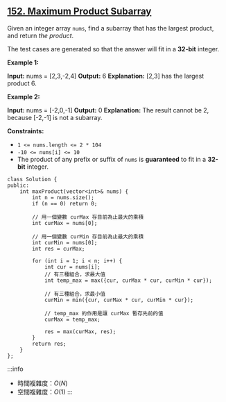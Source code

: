 ## [152\. Maximum Product Subarray](https://leetcode.com/problems/maximum-product-subarray/)

Given an integer array `nums`, find a subarray that has the largest product, and return _the product_.

The test cases are generated so that the answer will fit in a **32-bit** integer.

**Example 1:**

**Input:** nums = \[2,3,-2,4\]
**Output:** 6
**Explanation:** \[2,3\] has the largest product 6.

**Example 2:**

**Input:** nums = \[-2,0,-1\]
**Output:** 0
**Explanation:** The result cannot be 2, because \[-2,-1\] is not a subarray.

**Constraints:**

-   `1 <= nums.length <= 2 * 104`
-   `-10 <= nums[i] <= 10`
-   The product of any prefix or suffix of `nums` is **guaranteed** to fit in a **32-bit** integer.

```cpp=
class Solution {
public:
    int maxProduct(vector<int>& nums) {
        int n = nums.size();
        if (n == 0) return 0;

        // 用一個變數 curMax 存目前為止最大的乘積
        int curMax = nums[0];

        // 用一個變數 curMin 存目前為止最大的乘積
        int curMin = nums[0];
        int res = curMax;

        for (int i = 1; i < n; i++) {
            int cur = nums[i];
            // 有三種組合，求最大值
            int temp_max = max({cur, curMax * cur, curMin * cur});

            // 有三種組合，求最小值
            curMin = min({cur, curMax * cur, curMin * cur});

            // temp_max 的作用是讓 curMax 暫存先前的值
            curMax = temp_max;

            res = max(curMax, res);
        }
        return res;
    }
};
```

:::info
- 時間複雜度：$O(N)$
- 空間複雜度：$O(1)$
:::
